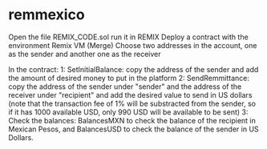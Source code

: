 # remmexico

Open the file REMIX_CODE.sol 
run it in REMIX 
Deploy a contract with the environment Remix VM (Merge)
Choose two addresses in the account, one as the sender and another one as the receiver

In the contract:
1: SetInitialBalance: copy the address of the sender and add the amount of desired money to put in the platform
2: SendRemmittance: copy the address of the sender under "sender" and the address of the receiver under "recipient" and add the desired value to send in US dollars (note that the transaction fee of 1% will be substracted from the sender, so if it has 1000 available USD, only 990 USD will be available to be sent)
3: Check the balances: BalancesMXN to check the balance of the recipient in Mexican Pesos, and BalancesUSD to check the balance of the sender in US Dollars. 
